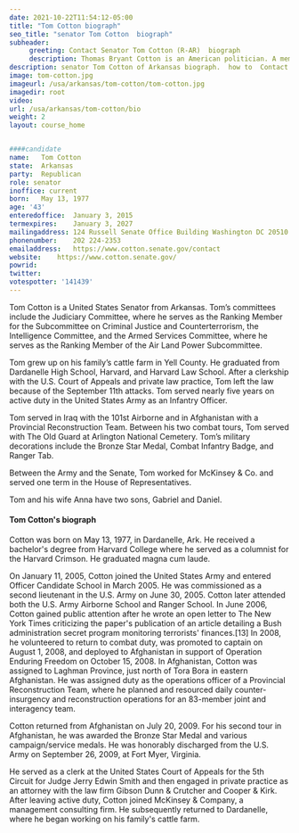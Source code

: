 ```yaml
---
date: 2021-10-22T11:54:12-05:00
title: "Tom Cotton biograph"
seo_title: "senator Tom Cotton  biograph"
subheader:
     greeting: Contact Senator Tom Cotton (R-AR)  biograph
     description: Thomas Bryant Cotton is an American politician. A member of the Republican Party, he served in the U.S. House of Representatives from 2013 to 2015, and has served as the junior United States Senator from Arkansas since 2015.
description: senator Tom Cotton of Arkansas biograph.  how to  Contact Senator Tom Cotton includes email address, phone number, and mailing address.
image: tom-cotton.jpg
imageurl: /usa/arkansas/tom-cotton/tom-cotton.jpg
imagedir: root
video: 
url: /usa/arkansas/tom-cotton/bio
weight: 2
layout: course_home


####candidate
name:	Tom Cotton
state:	Arkansas
party:	Republican
role: senator
inoffice: current
born:	May 13, 1977
age: '43'
enteredoffice:	January 3, 2015
termexpires:	January 3, 2027
mailingaddress:	124 Russell Senate Office Building Washington DC 20510
phonenumber:	202 224-2353
emailaddress:	https://www.cotton.senate.gov/contact
website:	https://www.cotton.senate.gov/
powrid:
twitter:
votespotter: '141439'
---
```


Tom Cotton is a United States Senator from Arkansas. Tom’s committees include the Judiciary Committee, where he serves as the Ranking Member for the Subcommittee on Criminal Justice and Counterterrorism, the Intelligence Committee, and the Armed Services Committee, where he serves as the Ranking Member of the Air Land Power Subcommittee.

Tom grew up on his family’s cattle farm in Yell County. He graduated from Dardanelle High School, Harvard, and Harvard Law School. After a clerkship with the U.S. Court of Appeals and private law practice, Tom left the law because of the September 11th attacks. Tom served nearly five years on active duty in the United States Army as an Infantry Officer.

Tom served in Iraq with the 101st Airborne and in Afghanistan with a Provincial Reconstruction Team. Between his two combat tours, Tom served with The Old Guard at Arlington National Cemetery. Tom’s military decorations include the Bronze Star Medal, Combat Infantry Badge, and Ranger Tab.

Between the Army and the Senate, Tom worked for McKinsey & Co. and served one term in the House of Representatives.

Tom and his wife Anna have two sons, Gabriel and Daniel.


#### Tom Cotton's biograph
Cotton was born on May 13, 1977, in Dardanelle, Ark. He received a bachelor's degree from Harvard College where he served as a columnist for the Harvard Crimson. He graduated magna cum laude.

On January 11, 2005, Cotton joined the United States Army and entered Officer Candidate School in March 2005. He was commissioned as a second lieutenant in the U.S. Army on June 30, 2005. Cotton later attended both the U.S. Army Airborne School and Ranger School. In June 2006, Cotton gained public attention after he wrote an open letter to The New York Times criticizing the paper's publication of an article detailing a Bush administration secret program monitoring terrorists' finances.[13] In 2008, he volunteered to return to combat duty, was promoted to captain on August 1, 2008, and deployed to Afghanistan in support of Operation Enduring Freedom on October 15, 2008. In Afghanistan, Cotton was assigned to Laghman Province, just north of Tora Bora in eastern Afghanistan. He was assigned duty as the operations officer of a Provincial Reconstruction Team, where he planned and resourced daily counter-insurgency and reconstruction operations for an 83-member joint and interagency team.

Cotton returned from Afghanistan on July 20, 2009. For his second tour in Afghanistan, he was awarded the Bronze Star Medal and various campaign/service medals. He was honorably discharged from the U.S. Army on September 26, 2009, at Fort Myer, Virginia.

He served as a clerk at the United States Court of Appeals for the 5th Circuit for Judge Jerry Edwin Smith and then engaged in private practice as an attorney with the law firm Gibson Dunn & Crutcher and Cooper & Kirk. After leaving active duty, Cotton joined McKinsey & Company, a management consulting firm. He subsequently returned to Dardanelle, where he began working on his family's cattle farm.

